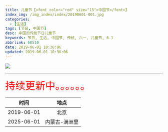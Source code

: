 ```yaml
---
title: 儿童节【<font color="red" size="15">中国节</font>】
index_img: /img_index/index/20190601-001.jpg
categories:
  - [生活]
tags: [节日, 中国节]
desc: 中国的传统节日儿童节
keywords: 节日, 生活, 中国节, 传统, 六一, 儿童节, 6.1
abbrlink: 60510
date: 2019-06-01 10:30:06
updated: 2019-06-01 10:30:06
---
```


![](/img_index/index/20190601-001.jpg)

<!--more-->
<hr />

<font size=6.5 color='red'>持续更新中。。。。。。</font>



|    时间    | 地点 |
|:----------:|:----:|
| 2019-06-01 | 北京 |
| 2025-06-01 | 内蒙古-满洲里 |
